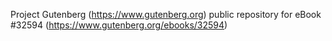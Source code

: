 Project Gutenberg (https://www.gutenberg.org) public repository for eBook #32594 (https://www.gutenberg.org/ebooks/32594)
